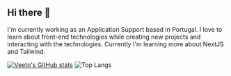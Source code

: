 ## Hi there 👋

I'm currently working as an Application Support based in Portugal. I love to learn about front-end technologies while creating new projects and interacting with the technologies. Currently I'm learning more about NextJS and Tailwind.

[![Veeto's GitHub stats](https://github-readme-stats.vercel.app/api?username=veeto35)](https://github.com/anuraghazra/github-readme-stats)
![Top Langs](https://github-readme-stats.vercel.app/api/top-langs/?username=veeto35&layout=compact)
